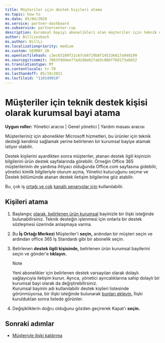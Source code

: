 ```yaml
---
title: Müşteriler için destek kişileri atama
ms.topic: how-to
ms.date: 05/04/2020
ms.service: partner-dashboard
ms.subservice: partnercenter-csp
description: Kurumsal bayiyi abonelikleri olan müşteriler için teknik destek kişisi olarak atamayı Microsoft hizmetleri.
author: BillLinzbach
ms.author: BillLi
ms.localizationpriority: medium
ms.custom: SEOMAY.20
ms.openlocfilehash: c3ec63109f21c67c66719b8f145336617a948199
ms.sourcegitcommit: 7063fdddee77ad2d8e627ab3c806f76d173ab652
ms.translationtype: MT
ms.contentlocale: tr-TR
ms.lasthandoff: 05/19/2021
ms.locfileid: "110149919"
---
```

# <a name="assign-a-reseller-as-a-technical-support-contact-for-customers"></a>Müşteriler için teknik destek kişisi olarak kurumsal bayi atama

**Uygun roller:** Yönetici aracısı | Genel yönetici | Yardım masası aracısı


Müşterileriniz için abonelikler Microsoft hizmetleri, bu ürünler için teknik desteği kendiniz sağlamak yerine belirlenen bir kurumsal bayiye atamak istiyor olabilir.

Destek kişilerini ayardikten sonra müşteriler, atanan destek ilgili kişinizin bilgilerini ürün destek sayfalarında görebilir. Örneğin Office 365 müşterilerinin de yardıma ihtiyacı olduğunda Office.com sayfasına gidebilir, yönetici kimlik bilgileriyle oturum  açma, Yönetici  kutucuğunu seçme ve Destek bölümünde atanan destek iletişim bilgilerine göz atabilir.

Bu, çok iş [ortağı ve çok](multipartner.md) [kanallı senaryolar için](multichannel.md) kullanılabilir. 


## <a name="assign-contacts"></a>Kişileri atama

1. Başlangıç [olarak, belirlenen ürün kurumsal](request-a-relationship-with-a-customer.md) bayinizle bir ilişki isteğinde bulunabilirsiniz. Teknik desteğin işlenmesi için onlarla bir destek sözleşmesi üzerinde anlaşmaya varma.

2. Bu **İş Ortağı Merkezi** Müşteriler'i **seçin,** ardından bir müşteri seçin ve ardından office 365 İş Standardı gibi bir abonelik seçin.

3. Belirlenen **destek ilgili kişisinde,** belirlenen ürün kurumsal bayilerini seçin ve gönder'e **tıklayın.** 

      >[!NOTE]  
      >Yeni abonelikler için belirlenen destek varsayılan olarak dolaylı sağlayıcıyla iletişim kurun. Ayrıca, yönetici ayrıcalıklarına sahip dolaylı bir kurumsal bayi olarak da değiştirebilirsiniz.    
    >Kurumsal bayinin adı kullanılabilir destek kişileri listesinde görünmüyorsa, bir ilişki isteğinde bulunarak [bunları ekleyin.](request-a-relationship-with-a-customer.md) İlişki kurulduktan sonra listede görünler.  

4. Değişikliklerin doğru olduğunu gözden geçirerek Kapat'ı **seçin.**

## <a name="next-steps"></a>Sonraki adımlar

- [Müşteriyle ilişki kaldırma](remove-a-relationship.md)
